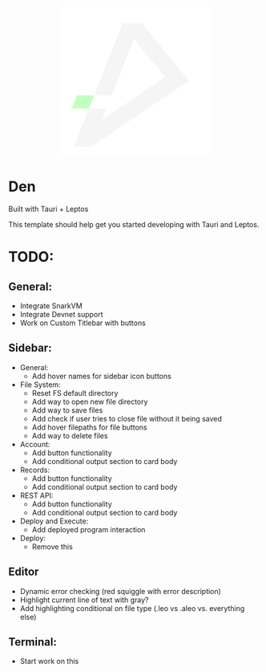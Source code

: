 <p align="center"> 
    <img alt="den" width="300" src="./src-tauri/icons/den.png">
</p>

# Den

Built with Tauri + Leptos

This template should help get you started developing with Tauri and Leptos.

# TODO:
## General:
- Integrate SnarkVM
- Integrate Devnet support
- Work on Custom Titlebar with buttons

## Sidebar:
- General:
    - Add hover names for sidebar icon buttons
- File System:
    - Reset FS default directory
    - Add way to open new file directory
    - Add way to save files
    - Add check if user tries to close file without it being saved
    - Add hover filepaths for file buttons
    - Add way to delete files
- Account:
    - Add button functionality
    - Add conditional output section to card body
- Records:
    - Add button functionality
    - Add conditional output section to card body
- REST API:
    - Add button functionality
    - Add conditional output section to card body
- Deploy and Execute:
    - Add deployed program interaction
- Deploy:
    - Remove this

## Editor
- Dynamic error checking (red squiggle with error description)
- Highlight current line of text with gray?
- Add highlighting conditional on file type (.leo vs .aleo vs. everything else)

## Terminal:
- Start work on this



